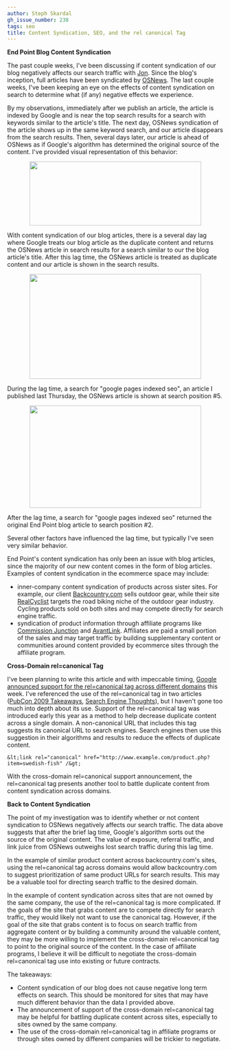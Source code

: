 ```yaml
---
author: Steph Skardal
gh_issue_number: 238
tags: seo
title: Content Syndication, SEO, and the rel canonical Tag
---
```


**End Point Blog Content Syndication**

The past couple weeks, I've been discussing if content syndication of our blog negatively affects our search traffic with [Jon](/team/jon_jensen). Since the blog's inception, full articles have been syndicated by [OSNews](http://www.osnews.com/). The last couple weeks, I've been keeping an eye on the effects of content syndication on search to determine what (if any) negative effects we experience.

By my observations, immediately after we publish an article, the article is indexed by Google and is near the top search results for a search with keywords similar to the article's title. The next day, OSNews syndication of the article shows up in the same keyword search, and our article disappears from the search results. Then, several days later, our article is ahead of OSNews as if Google's algorithm has determined the original source of the content. I've provided visual representation of this behavior:

<a href="http://3.bp.blogspot.com/_wWmWqyCEKEs/SyrLDr2gVsI/AAAAAAAAC1U/qCiICz4Dk6U/s1600-h/contentsyndication.png" onblur="try {parent.deselectBloggerImageGracefully();} catch(e) {}"><img alt="" border="0" id="BLOGGER_PHOTO_ID_5416364766037825218" src="/blog/2009/12/17/content-syndication-seo-rel-canonical/image-0.png" style="margin: 0px auto 10px; display: block; text-align: center; cursor: pointer; width: 400px; height: 149px;"/></a>

With content syndication of our blog articles, there is a several day lag where Google treats our blog article as the duplicate content and returns the OSNews article in search results for a search similar to our the blog article's title. After this lag time, the OSNews article is treated as duplicate content and our article is shown in the search results.

<a href="http://4.bp.blogspot.com/_wWmWqyCEKEs/SyrLCz9MRnI/AAAAAAAAC1E/aKcg77ZqpPg/s1600-h/example1.png" onblur="try {parent.deselectBloggerImageGracefully();} catch(e) {}"><img alt="" border="0" id="BLOGGER_PHOTO_ID_5416364751033484914" src="/blog/2009/12/17/content-syndication-seo-rel-canonical/image-0.png" style="margin: 0px auto 10px; display: block; text-align: center; cursor: pointer; width: 400px; height: 244px;"/></a>

During the lag time, a search for "google pages indexed seo", an article I published last Thursday, the OSNews article is shown at search position #5.

<a href="http://3.bp.blogspot.com/_wWmWqyCEKEs/SyrLDcTVJxI/AAAAAAAAC1M/cwtg7yjTgy8/s1600-h/example2.png" onblur="try {parent.deselectBloggerImageGracefully();} catch(e) {}"><img alt="" border="0" id="BLOGGER_PHOTO_ID_5416364761863759634" src="/blog/2009/12/17/content-syndication-seo-rel-canonical/image-0.png" style="margin: 0px auto 10px; display: block; text-align: center; cursor: pointer; width: 400px; height: 238px;"/></a>

After the lag time, a search for "google pages indexed seo" returned the original End Point blog article to search position #2.

Several other factors have influenced the lag time, but typically I've seen very similar behavior.

End Point's content syndication has only been an issue with blog articles, since the majority of our new content comes in the form of blog articles. Examples of content syndication in the ecommerce space may include:

- inner-company content syndication of products across sister sites. For example, our client [Backcountry.com](http://www.backcountry.com/) sells outdoor gear, while their site [RealCyclist](http://www.realcyclist.com/) targets the road biking niche of the outdoor gear industry. Cycling products sold on both sites and may compete directly for search engine traffic.
- syndication of product information through affiliate programs like [Commission Junction](http://www.cj.com/) and [AvantLink](http://www.avantlink.com/). Affiliates are paid a small portion of the sales and may target traffic by building supplementary content or communities around content provided by ecommerce sites through the affiliate program.

**Cross-Domain rel=canonical Tag**

I've been planning to write this article and with impeccable timing, [Google announced support for the rel=canonical tag across different domains](http://googlewebmastercentral.blogspot.com/2009/12/handling-legitimate-cross-domain.html) this week. I've referenced the use of the rel=canonical tag in two articles ([PubCon 2009 Takeaways](http://blog.endpoint.com/2009/11/pubcon-vegas-7-takeaway-nuggets.html), [Search Engine Thoughts](http://blog.endpoint.com/2009/02/search-engine-optimization-thoughts.html)), but I haven't gone too much into depth about its use. Support of the rel=canonical tag was introduced early this year as a method to help decrease duplicate content across a single domain. A non-canonical URL that includes this tag suggests its canonical URL to search engines. Search engines then use this suggestion in their algorithms and results to reduce the effects of duplicate content.

```nohighlight
&lt;link rel="canonical" href="http://www.example.com/product.php?item=swedish-fish" /&gt;
```

With the cross-domain rel=canonical support announcement, the rel=canonical tag presents another tool to battle duplicate content from content syndication across domains.

**Back to Content Syndication**

The point of my investigation was to identify whether or not content syndication to OSNews negatively affects our search traffic. The data above suggests that after the brief lag time, Google's algorithm sorts out the source of the original content. The value of exposure, referral traffic, and link juice from OSNews outweighs lost search traffic during this lag time.

In the example of similar product content across backcountry.com's sites, using the rel=canonical tag across domains would allow backcountry.com to suggest prioritization of same product URLs for search results. This may be a valuable tool for directing search traffic to the desired domain.

In the example of content syndication across sites that are not owned by the same company, the use of the rel=canonical tag is more complicated. If the goals of the site that grabs content are to compete directly for search traffic, they would likely not want to use the canonical tag. However, if the goal of the site that grabs content is to focus on search traffic from aggregate content or by building a community around the valuable content, they may be more willing to implement the cross-domain rel=canonical tag to point to the original source of the content. In the case of affiliate programs, I believe it will be difficult to negotiate the cross-domain rel=canonical tag use into existing or future contracts.

The takeaways:

- Content syndication of our blog does not cause negative long term effects on search. This should be monitored for sites that may have much different behavior than the data I provided above.
- The announcement of support of the cross-domain rel=canonical tag may be helpful for battling duplicate content across sites, especially to sites owned by the same company.
- The use of the cross-domain rel=canonical tag in affiliate programs or through sites owned by different companies will be trickier to negotiate.
